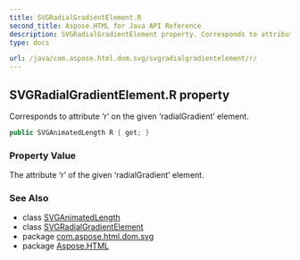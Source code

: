 ```yaml
---
title: SVGRadialGradientElement.R
second_title: Aspose.HTML for Java API Reference
description: SVGRadialGradientElement property. Corresponds to attribute r on the given radialGradient element
type: docs

url: /java/com.aspose.html.dom.svg/svgradialgradientelement/r/
---
```

## SVGRadialGradientElement.R property

Corresponds to attribute ‘r’ on the given ‘radialGradient’ element.

```java
public SVGAnimatedLength R { get; }
```

### Property Value

The attribute ‘r’ of the given ‘radialGradient’ element.

### See Also

* class [SVGAnimatedLength](../../../com.aspose.html.dom.svg.datatypes/svganimatedlength/)
* class [SVGRadialGradientElement](../)
* package [com.aspose.html.dom.svg](../../../com.aspose.html.dom.svg/)
* package [Aspose.HTML](../../../)
